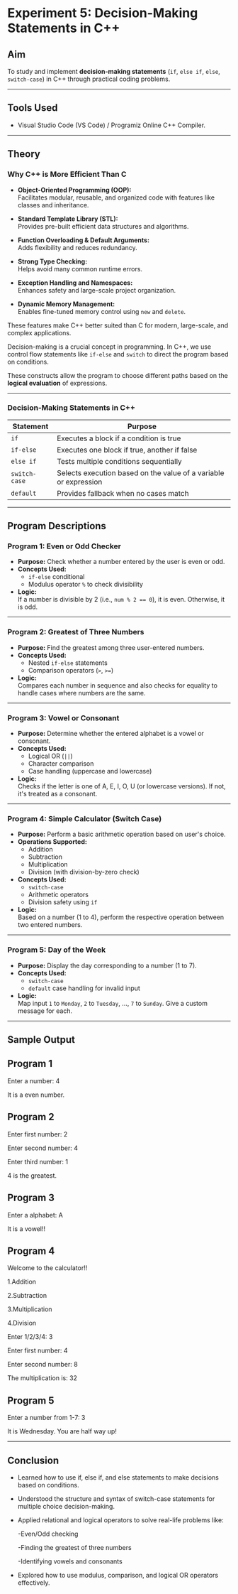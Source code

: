 # Experiment 5: Decision-Making Statements in C++

## Aim
To study and implement **decision-making statements** (`if`, `else if`, `else`, `switch-case`) in C++ through practical coding problems.

---

## Tools Used
- Visual Studio Code (VS Code) / Programiz Online C++ Compiler.

---

## Theory

### Why C++ is More Efficient Than C

- **Object-Oriented Programming (OOP):**  
  Facilitates modular, reusable, and organized code with features like classes and inheritance.

- **Standard Template Library (STL):**  
  Provides pre-built efficient data structures and algorithms.

- **Function Overloading & Default Arguments:**  
  Adds flexibility and reduces redundancy.

- **Strong Type Checking:**  
  Helps avoid many common runtime errors.

- **Exception Handling and Namespaces:**  
  Enhances safety and large-scale project organization.

- **Dynamic Memory Management:**  
  Enables fine-tuned memory control using `new` and `delete`.

These features make C++ better suited than C for modern, large-scale, and complex applications.

Decision-making is a crucial concept in programming. In C++, we use control flow statements like `if-else` and `switch` to direct the program based on conditions.

These constructs allow the program to choose different paths based on the **logical evaluation** of expressions.

---

### Decision-Making Statements in C++

| Statement     | Purpose                                                        |
|---------------|----------------------------------------------------------------|
| `if`          | Executes a block if a condition is true                        |
| `if-else`     | Executes one block if true, another if false                   |
| `else if`     | Tests multiple conditions sequentially                         |
| `switch-case` | Selects execution based on the value of a variable or expression |
| `default`     | Provides fallback when no cases match                         |

---

## Program Descriptions

### Program 1: Even or Odd Checker

- **Purpose:** Check whether a number entered by the user is even or odd.
- **Concepts Used:**
  - `if-else` conditional
  - Modulus operator `%` to check divisibility
- **Logic:**  
  If a number is divisible by 2 (i.e., `num % 2 == 0`), it is even. Otherwise, it is odd.

---

### Program 2: Greatest of Three Numbers

- **Purpose:** Find the greatest among three user-entered numbers.
- **Concepts Used:**
  - Nested `if-else` statements
  - Comparison operators (`>`, `>=`)
- **Logic:**  
  Compares each number in sequence and also checks for equality to handle cases where numbers are the same.

---

### Program 3: Vowel or Consonant

- **Purpose:** Determine whether the entered alphabet is a vowel or consonant.
- **Concepts Used:**
  - Logical OR (`||`)
  - Character comparison
  - Case handling (uppercase and lowercase)
- **Logic:**  
  Checks if the letter is one of A, E, I, O, U (or lowercase versions). If not, it's treated as a consonant.

---

### Program 4: Simple Calculator (Switch Case)

- **Purpose:** Perform a basic arithmetic operation based on user's choice.
- **Operations Supported:**
  - Addition
  - Subtraction
  - Multiplication
  - Division (with division-by-zero check)
- **Concepts Used:**
  - `switch-case`
  - Arithmetic operators
  - Division safety using `if`
- **Logic:**  
  Based on a number (1 to 4), perform the respective operation between two entered numbers.

---

### Program 5: Day of the Week

- **Purpose:** Display the day corresponding to a number (1 to 7).
- **Concepts Used:**
  - `switch-case`
  - `default` case handling for invalid input
- **Logic:**  
  Map input `1` to `Monday`, `2` to `Tuesday`, ..., `7` to `Sunday`. Give a custom message for each.

---

## Sample Output

## Program 1

Enter a number: 4

It is a even number.

## Program 2

Enter first number: 2

Enter second number: 4

Enter third number: 1

4 is the greatest.

## Program 3

Enter a alphabet: A

It is a vowel!!

## Program 4 

Welcome to the calculator!!

1.Addition 

2.Subtraction 

3.Multiplication 

4.Division 

Enter 1/2/3/4: 3

Enter first number: 4

Enter second number: 8

The multiplication is: 32

## Program 5

Enter a number from 1-7: 3

It is Wednesday. You are half way up!

----

## Conclusion

- Learned how to use if, else if, and else statements to make decisions based on conditions.

- Understood the structure and syntax of switch-case statements for multiple choice decision-making.

- Applied relational and logical operators to solve real-life problems like:

  -Even/Odd checking

  -Finding the greatest of three numbers

  -Identifying vowels and consonants

- Explored how to use modulus, comparison, and logical OR operators effectively.


